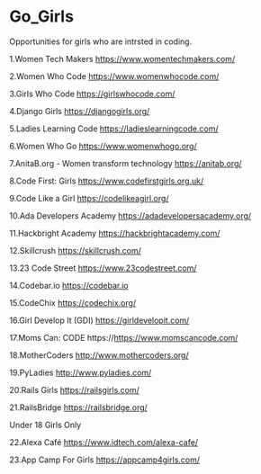 # Go_Girls
Opportunities for girls who are intrsted in coding.

1.Women Tech Makers
https://www.womentechmakers.com/

2.Women Who Code
https://www.womenwhocode.com/

3.Girls Who Code
https://girlswhocode.com/

4.Django Girls
https://djangogirls.org/

5.Ladies Learning Code
https://ladieslearningcode.com/

6.Women Who Go
https://www.womenwhogo.org/

7.AnitaB.org - Women transform technology
https://anitab.org/

8.Code First: Girls
https://www.codefirstgirls.org.uk/

9.Code Like a Girl
https://codelikeagirl.org/

10.Ada Developers Academy
https://adadevelopersacademy.org/

11.Hackbright Academy
https://hackbrightacademy.com/

12.Skillcrush
https://skillcrush.com/

13.23 Code Street
https://www.23codestreet.com/

14.Codebar.io
https://codebar.io

15.CodeChix
https://codechix.org/

16.Girl Develop It (GDI)
https://girldevelopit.com/

17.Moms Can: CODE
https://https://www.momscancode.com/

18.MotherCoders
http://www.mothercoders.org/

19.PyLadies
http://www.pyladies.com/

20.Rails Girls
https://railsgirls.com/

21.RailsBridge
https://railsbridge.org/

Under 18 Girls Only

22.Alexa Café
https://www.idtech.com/alexa-cafe/

23.App Camp For Girls
https://appcamp4girls.com/
























